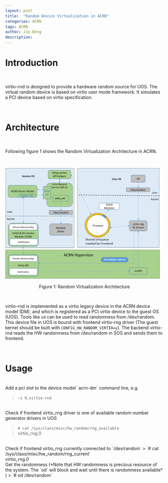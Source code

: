 ```yaml
---
layout: post
title:  "Random Device Virtualization in ACRN"
categories: ACRN
tags: ACRN
author: Jie Deng
description: 
---
```


# Introduction 
<br>

virtio-rnd is designed to provide a hardware random source for UOS. The virtual random device is based on virtio user mode framework. It simulates a PCI device based on virtio specification.

<br>

# Architecture
<br>

Following figure 1 shows the Random Virtualization Architecture in ACRN.

<br>

![random_architecture](/assets/images/acrn-vtrnd/random_architecture.png)
<p align="center">Figure 1: Random Virtualization Architecture</p>

<br>


virtio-rnd is implemented as a virtio legacy device in the ACRN device model (DM), and which is registered as a PCI virtio device to the guest OS (UOS). Tools like `od` can be used to read randomness from /dev/random. This device file in UOS is bound with frontend virtio-rng driver (The guest kernel should be built with `CONFIG_HW_RANDOM_VIRTIO=y`). The backend virtio-rnd reads the HW randomness from /dev/random in SOS and sends them to frontend.

<br>

# Usage

<br>
Add a pci slot to the device model `acrn-dm` command line, e.g.

> `-s 9,virtio-rnd`

<br>
Check if frontend virtio_rng driver is one of available random number generator drivers in UOS

> `# cat /sys/class/misc/hw_random/rng_available` <br> virtio_rng.0

<br>
Check if frontend virtio_rng currently connected to `/dev/random`
> `# cat /sys/class/misc/hw_random/rng_current` <br> virtio_rng.0

<br>
Get the randomness (*Note that HW randomness is precious resource of the system. The `od` will block and wait until there is randomness available*  )
> `# od /dev/random`
